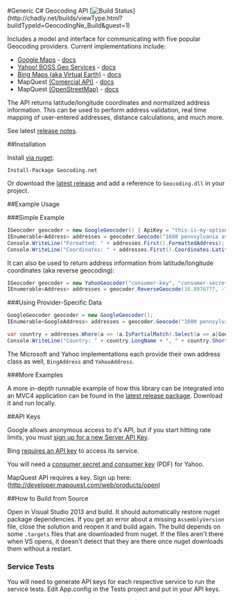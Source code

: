 #Generic C# Geocoding API [![Build Status](http://teamcity.chadly.net/app/rest/builds/buildType:(id:GeocodingNe_Build)/statusIcon)](http://chadly.net/builds/viewType.html?buildTypeId=GeocodingNe_Build&guest=1)

Includes a model and interface for communicating with five popular Geocoding providers.  Current implementations include:

  * [Google Maps](https://developers.google.com/maps/) - [docs](https://developers.google.com/maps/documentation/geocoding/)
  * [Yahoo! BOSS Geo Services](http://developer.yahoo.com/boss/geo/) - [docs](http://developer.yahoo.com/geo/placefinder/guide/index.html)
  * [Bing Maps (aka Virtual Earth)](http://www.microsoft.com/maps/) - [docs](http://msdn.microsoft.com/en-us/library/ff701715.aspx)
  * MapQuest [(Comercial API)](http://www.mapquestapi.com/) - [docs](http://www.mapquestapi.com/geocoding/)
  * MapQuest [(OpenStreetMap)](http://open.mapquestapi.com/) - [docs](http://open.mapquestapi.com/geocoding/)

The API returns latitude/longitude coordinates and normalized address information.  This can be used to perform address validation, real time mapping of user-entered addresses, distance calculations, and much more.

See latest [release notes](https://github.com/chadly/Geocoding.net/wiki/Release-Notes).

##Installation

Install [via nuget](http://www.nuget.org/packages/Geocoding.net/):

```
Install-Package Geocoding.net
```

Or download the [latest release](https://github.com/chadly/Geocoding.net/releases) and add a reference to `Geocoding.dll` in your project.

##Example Usage

###Simple Example

```csharp
IGeocoder geocoder = new GoogleGeocoder() { ApiKey = "this-is-my-optional-google-api-key" };
IEnumerable<Address> addresses = geocoder.Geocode("1600 pennsylvania ave washington dc");
Console.WriteLine("Formatted: " + addresses.First().FormattedAddress); //Formatted: 1600 Pennslyvania Avenue Northwest, Presiden'ts Park, Washington, DC 20500, USA
Console.WriteLine("Coordinates: " + addresses.First().Coordinates.Latitude + ", " + addresses.First().Coordinates.Longitude); //Coordinates: 38.8978378, -77.0365123
```

It can also be used to return address information from latitude/longitude coordinates (aka reverse geocoding):

```csharp
IGeocoder geocoder = new YahooGeocoder("consumer-key", "consumer-secret");
IEnumerable<Address> addresses = geocoder.ReverseGeocode(38.8976777, -77.036517);
```

###Using Provider-Specific Data

```csharp
GoogleGeocoder geocoder = new GoogleGeocoder();
IEnumerable<GoogleAddress> addresses = geocoder.Geocode("1600 pennsylvania ave washington dc");

var country = addresses.Where(a => !a.IsPartialMatch).Select(a => a[GoogleAddressType.Country]).First();
Console.WriteLine("Country: " + country.LongName + ", " + country.ShortName); //Country: United States, US
```

The Microsoft and Yahoo implementations each provide their own address class as well, `BingAddress` and `YahooAddress`.

###More Examples

A more in-depth runnable example of how this library can be integrated into an MVC4 application can be found in the [latest release package](https://github.com/chadly/Geocoding.net/releases/latest). Download it and run locally.

##API Keys

Google allows anonymous access to it's API, but if you start hitting rate limits, you must [sign up for a new Server API Key](https://developers.google.com/maps/documentation/javascript/tutorial#api_key).

Bing [requires an API key](http://msdn.microsoft.com/en-us/library/ff428642.aspx) to access its service.

You will need a [consumer secret and consumer key](http://developer.yahoo.com/boss/geo/BOSS_Signup.pdf) (PDF) for Yahoo.

MapQuest API requires a key. Sign up here: (http://developer.mapquest.com/web/products/open)

##How to Build from Source

Open in Visual Studio 2013 and build. It should automatically restore nuget package dependencies. If you get an error about a missing `AssemblyVersion` file, close the solution and reopen it and build again. The build depends on some `.targets` files that are downloaded from nuget. If the files aren't there when VS opens, it doesn't detect that they are there once nuget downloads them without a restart.

### Service Tests
You will need to generate API keys for each respective service to run the service tests. Edit App.config in the Tests project and put in your API keys.
